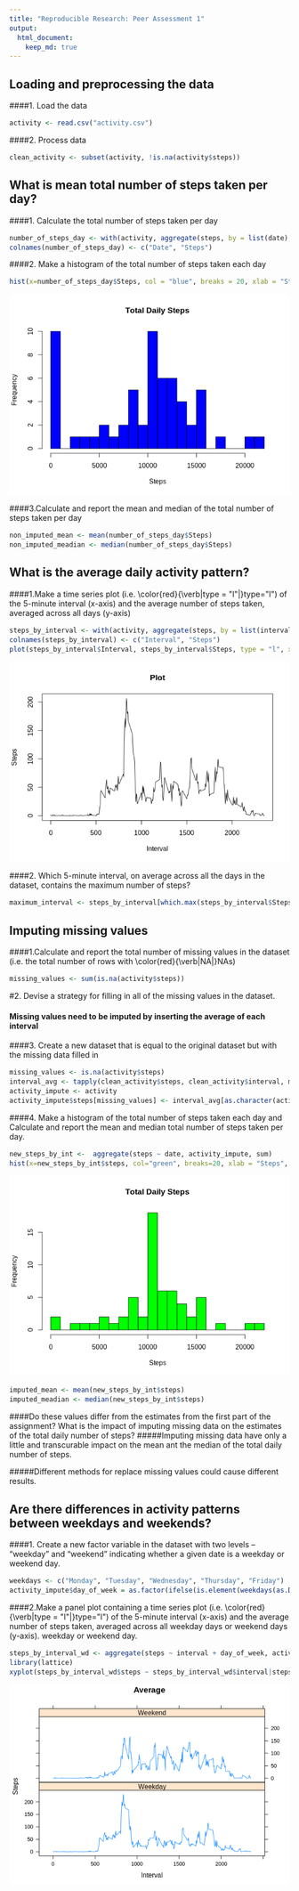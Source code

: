 ```yaml
---
title: "Reproducible Research: Peer Assessment 1"
output: 
  html_document:
    keep_md: true
---
```



## Loading and preprocessing the data
####1. Load the data

```r
activity <- read.csv("activity.csv")
```

####2. Process data

```r
clean_activity <- subset(activity, !is.na(activity$steps))
```

## What is mean total number of steps taken per day?
####1. Calculate the total number of steps taken per day 

```r
number_of_steps_day <- with(activity, aggregate(steps, by = list(date), FUN = sum, na.rm = TRUE))
colnames(number_of_steps_day) <- c("Date", "Steps")
```

####2. Make a histogram of the total number of steps taken each day

```r
hist(x=number_of_steps_day$Steps, col = "blue", breaks = 20, xlab = "Steps", ylab = "Frequency", main = "Total Daily Steps")
```

![](PA1_template_files/figure-html/unnamed-chunk-4-1.png)<!-- -->

####3.Calculate and report the mean and median of the total number of steps taken per day

```r
non_imputed_mean <- mean(number_of_steps_day$Steps)
non_imputed_meadian <- median(number_of_steps_day$Steps)
```

## What is the average daily activity pattern?
####1.Make a time series plot (i.e. \color{red}{\verb|type = "l"|}type="l") of the 5-minute interval (x-axis) and the average number of steps taken, averaged across all days (y-axis)

```r
steps_by_interval <- with(activity, aggregate(steps, by = list(interval), FUN = mean, na.rm = TRUE))
colnames(steps_by_interval) <- c("Interval", "Steps")
plot(steps_by_interval$Interval, steps_by_interval$Steps, type = "l", xlab = "Interval", ylab = "Steps", main="Plot")
```

![](PA1_template_files/figure-html/unnamed-chunk-6-1.png)<!-- -->

####2. Which 5-minute interval, on average across all the days in the dataset, contains the maximum number of steps?

```r
maximum_interval <- steps_by_interval[which.max(steps_by_interval$Steps),1]
```
## Imputing missing values
####1.Calculate and report the total number of missing values in the dataset (i.e. the total number of rows with \color{red}{\verb|NA|}NAs)

```r
missing_values <- sum(is.na(activity$steps))
```
#2. Devise a strategy for filling in all of the missing values in the dataset. 
#### Missing values need to be imputed by inserting the average of each interval
####3. Create a new dataset that is equal to the original dataset but with the missing data filled in

```r
missing_values <- is.na(activity$steps)
interval_avg <- tapply(clean_activity$steps, clean_activity$interval, mean, na.rm=TRUE, simplify = T)
activity_impute <- activity
activity_impute$steps[missing_values] <- interval_avg[as.character(activity_impute$interval[missing_values])]
```
####4. Make a histogram of the total number of steps taken each day and Calculate and report the mean and median total number of steps taken per day.

```r
new_steps_by_int <-  aggregate(steps ~ date, activity_impute, sum)
hist(x=new_steps_by_int$steps, col="green", breaks=20, xlab = "Steps", ylab = "Frequency", main = "Total Daily Steps")
```

![](PA1_template_files/figure-html/unnamed-chunk-10-1.png)<!-- -->

```r
imputed_mean <- mean(new_steps_by_int$steps)
imputed_meadian <- median(new_steps_by_int$steps)
```
####Do these values differ from the estimates from the first part of the assignment? What is the impact of imputing missing data on the estimates of the total daily number of steps?
#####Imputing missing data have only a little and transcurable impact on the mean ant the median of the total daily number of steps.

#####Different methods for replace missing values could cause different results.

## Are there differences in activity patterns between weekdays and weekends?
####1. Create a new factor variable in the dataset with two levels – “weekday” and “weekend” indicating whether a given date is a weekday or weekend day.

```r
weekdays <- c("Monday", "Tuesday", "Wednesday", "Thursday", "Friday")
activity_impute$day_of_week = as.factor(ifelse(is.element(weekdays(as.Date(activity_impute$date)),weekdays), "Weekday", "Weekend"))
```
####2.Make a panel plot containing a time series plot (i.e. \color{red}{\verb|type = "l"|}type="l") of the 5-minute interval (x-axis) and the average number of steps taken, averaged across all weekday days or weekend days (y-axis). 
weekday or weekend day.

```r
steps_by_interval_wd <- aggregate(steps ~ interval + day_of_week, activity_impute, mean)
library(lattice)
xyplot(steps_by_interval_wd$steps ~ steps_by_interval_wd$interval|steps_by_interval_wd$day_of_week, main = "Average", xlab = "Interval", ylab = "Steps", layout=c(1, 2), type="l")
```

![](PA1_template_files/figure-html/unnamed-chunk-12-1.png)<!-- -->
